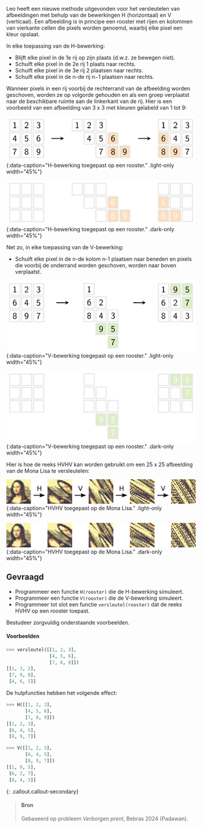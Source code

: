 Leo heeft een nieuwe methode uitgevonden voor het versleutelen van afbeeldingen met behulp van de bewerkingen H (horizontaal) en V (verticaal). Een afbeelding is in principe een rooster met rijen en kolommen van vierkante cellen die pixels worden genoemd, waarbij elke pixel een kleur opslaat.

In elke toepassing van de H-bewerking:

- Blijft elke pixel in de 1e rij op zijn plaats (d.w.z. ze bewegen niet).
- Schuift elke pixel in de 2e rij 1 plaats naar rechts.
- Schuift elke pixel in de 3e rij 2 plaatsen naar rechts.
- Schuift elke pixel in de n-de rij n−1 plaatsen naar rechts.

Wanneer pixels in een rij voorbij de rechterrand van de afbeelding worden geschoven, worden ze op volgorde gehouden en als een groep verplaatst naar de beschikbare ruimte aan de linkerkant van de rij. Hier is een voorbeeld van een afbeelding van 3 x 3 met kleuren gelabeld van 1 tot 9:

![H-bewerking toegepast op een rooster.](media/image1.png "H-bewerking toegepast op een rooster."){:data-caption="H-bewerking toegepast op een rooster." .light-only width="45%"}

![H-bewerking toegepast op een rooster.](media/image1_dark.png "H-bewerking toegepast op een rooster."){:data-caption="H-bewerking toegepast op een rooster." .dark-only width="45%"}

Net zo, in elke toepassing van de V-bewerking:

- Schuift elke pixel in de n-de kolom n-1 plaatsen naar beneden en pixels die voorbij de onderrand worden geschoven, worden naar boven verplaatst.

![V-bewerking toegepast op een rooster.](media/image2.png "V-bewerking toegepast op een rooster."){:data-caption="V-bewerking toegepast op een rooster." .light-only width="45%"}

![V-bewerking toegepast op een rooster.](media/image2_dark.png "V-bewerking toegepast op een rooster."){:data-caption="V-bewerking toegepast op een rooster." .dark-only width="45%"}

Hier is hoe de reeks HVHV kan worden gebruikt om een 25 x 25 afbeelding van de Mona Lisa te versleutelen:

![HVHV toegepast op de Mona Lisa.](media/monalisa.png "HVHV toegepast op de Mona Lisa."){:data-caption="HVHV toegepast op de Mona Lisa." .light-only width="45%"}

![HVHV toegepast op de Mona Lisa.](media/monalisa_dark.png "HVHV toegepast op de Mona Lisa."){:data-caption="HVHV toegepast op de Mona Lisa." .dark-only width="45%"}

## Gevraagd

- Programmeer een functie `H(rooster)` die de H-bewerking simuleert.
- Programmeer een functie `V(rooster)` die de V-bewerking simuleert.
- Programmeer tot slot een functie `versleutel(rooster)` dat de reeks HVHV op een rooster toepast.

Bestudeer zorgvuldig onderstaande voorbeelden.

#### Voorbeelden

```python
>>> versleutel([[1, 2, 3],
                [4, 5, 6],
                [7, 8, 9]])
[[1, 3, 2],
 [7, 9, 8],
 [4, 6, 5]]
```

De hulpfuncties hebben het volgende effect:

```python
>>> H([[1, 2, 3],
       [4, 5, 6],
       [7, 8, 9]])
[[1, 2, 3],
 [6, 4, 5],
 [8, 9, 7]]
```

```python
>>> V([[1, 2, 3],
       [6, 4, 5],
       [8, 9, 7]])
[[1, 9, 5],
 [6, 2, 7],
 [8, 4, 3]]
```


{: .callout.callout-secondary}
>#### Bron
> Gebaseerd op probleem *Verborgen prent*, Bebras 2024 (Padawan). 

